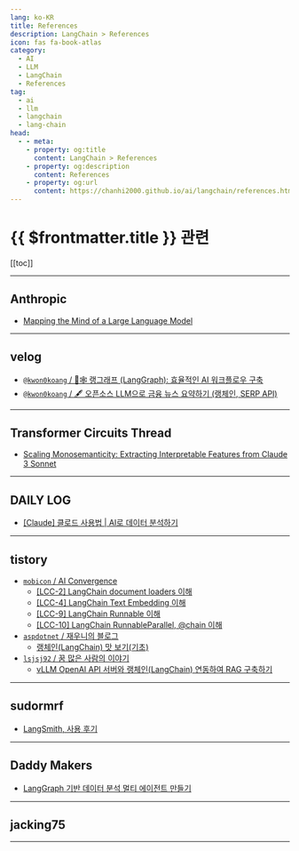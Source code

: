```yaml
---
lang: ko-KR
title: References
description: LangChain > References
icon: fas fa-book-atlas
category: 
  - AI
  - LLM
  - LangChain
  - References
tag: 
  - ai
  - llm
  - langchain
  - lang-chain
head:
  - - meta:
    - property: og:title
      content: LangChain > References
    - property: og:description
      content: References
    - property: og:url
      content: https://chanhi2000.github.io/ai/langchain/references.html
---
```


# {{ $frontmatter.title }} 관련

[[toc]]

---

## <FontIcon icon="iconfont icon-claude"/>Anthropic

- [Mapping the Mind of a Large Language Model](https://www.anthropic.com/research/mapping-mind-language-model)

---

## <FontIcon icon="iconfont icon-velog"/>velog

- [`@kwon0koang` / 🦜🕸️ 랭그래프 (LangGraph): 효율적인 AI 워크플로우 구축](https://velog.io/@kwon0koang/%EB%9E%AD%EA%B7%B8%EB%9E%98%ED%94%84-LangGraph-%ED%9A%A8%EC%9C%A8%EC%A0%81%EC%9D%B8-AI-%EC%9B%8C%ED%81%AC%ED%94%8C%EB%A1%9C%EC%9A%B0-%EA%B5%AC%EC%B6%95)
- [`@kwon0koang` / 🖋 오픈소스 LLM으로 금융 뉴스 요약하기 (랭체인, SERP API)](https://velog.io/@kwon0koang/%EC%98%A4%ED%94%88%EC%86%8C%EC%8A%A4-LLM%EC%9C%BC%EB%A1%9C-%EA%B8%88%EC%9C%B5-%EB%89%B4%EC%8A%A4-%EC%9A%94%EC%95%BD%ED%95%98%EA%B8%B0-SERP-API)

<!-- END: velog.io -->

---

## Transformer Circuits Thread

- [Scaling Monosemanticity: Extracting Interpretable Features from Claude 3 Sonnet](https://transformer-circuits.pub/2024/scaling-monosemanticity/)

---

## DAILY LOG

- [\[Claude\] 클로드 사용법 | AI로 데이터 분석하기](https://jiyeonseo.github.io/2024/05/31/data-analytic-with-claude/)

---

## tistory

- [`mobicon` / AI Convergence](http://mobicon.tistory.com/m/)
  - [\[LCC-2\] LangChain document loaders 이해](http://mobicon.tistory.com/m/610)
  - [\[LCC-4\] LangChain Text Embedding 이해](https://mobicon.tistory.com/m/613)
  - [\[LCC-9\] LangChain Runnable 이해](http://mobicon.tistory.com/m/624)
  - [\[LCC-10\] LangChain RunnableParallel, @chain 이해](http://mobicon.tistory.com/m/625)
  <!-- END: mobicon -->
- [`aspdotnet` / 재우니의 블로그](https://aspdotnet.tistory.com/m/)
  - [랭체인(LangChain) 맛 보기(기초)](https://aspdotnet.tistory.com/m/3310)
  <!-- END: aspdotnet -->
- [`lsjsj92` / 꿈 많은 사람의 이야기](https://lsjsj92.tistory.com/m/)
  - [vLLM OpenAI API 서버와 랭체인(LangChain) 연동하여 RAG 구축하기](https://lsjsj92.tistory.com/m/674)
  <!-- END: lsjsj92 -->
<!-- END: tistory.com -->

---

## sudormrf

- [LangSmith, 사용 후기](https://sudormrf.run/2024/08/17/langsmith_review/)

---

## Daddy Makers

- [LangGraph 기반 데이터 분석 멀티 에이전트 만들기](https://daddynkidsmakers.blogspot.com/2024/10/langgraph.html)

<!-- END: daddynkidsmakers.blogspot.com -->

---

## jacking75

<!-- END: jacking75.github.io -->

---

<TagLinks />